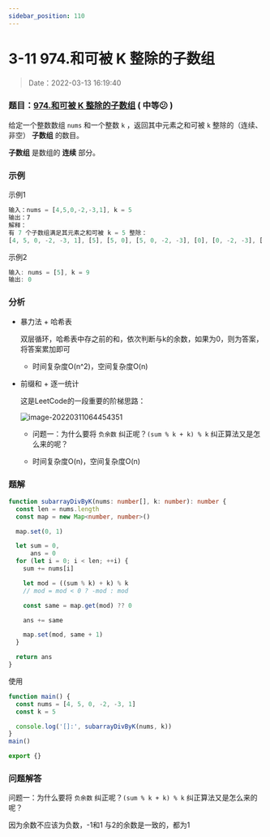 ```yaml
---
sidebar_position: 110
---
```


# 3-11 974.和可被 K 整除的子数组

> Date：2022-03-13 16:19:40

### 题目：[974.和可被 K 整除的子数组](https://leetcode-cn.com/problems/subarray-sums-divisible-by-k/) ( 中等:confused: ) 

给定一个整数数组 `nums` 和一个整数 `k` ，返回其中元素之和可被 `k` 整除的（连续、非空） **子数组** 的数目。

**子数组** 是数组的 **连续** 部分。

### 示例

示例1

```ts
输入：nums = [4,5,0,-2,-3,1], k = 5
输出：7
解释：
有 7 个子数组满足其元素之和可被 k = 5 整除：
[4, 5, 0, -2, -3, 1], [5], [5, 0], [5, 0, -2, -3], [0], [0, -2, -3], [-2, -3]
```

示例2

```ts
输入: nums = [5], k = 9
输出: 0
```

### 分析

- 暴力法 + 哈希表

  双层循环，哈希表中存之前的和，依次判断与k的余数，如果为0，则为答案，将答案累加即可

  - 时间复杂度O(n^2)，空间复杂度O(n)

- 前缀和 + 逐一统计

  这是LeetCode的一段重要的阶梯思路：

  ![image-20220311064454351](https://gitee.com/nahaohao/pic-upload/raw/master/img/image-20220311064454351.png)

  - 问题一：为什么要将 `负余数` 纠正呢？`(sum % k + k) % k` 纠正算法又是怎么来的呢？

  - 时间复杂度O(n)，空间复杂度O(n)

### 题解

```ts
function subarrayDivByK(nums: number[], k: number): number {
  const len = nums.length
  const map = new Map<number, number>()

  map.set(0, 1)

  let sum = 0,
      ans = 0
  for (let i = 0; i < len; ++i) {
    sum += nums[i]

    let mod = ((sum % k) + k) % k
    // mod = mod < 0 ? -mod : mod

    const same = map.get(mod) ?? 0

    ans += same

    map.set(mod, same + 1)
  }

  return ans
}
```

使用

```ts
function main() {
  const nums = [4, 5, 0, -2, -3, 1]
  const k = 5

  console.log('[]:', subarrayDivByK(nums, k))
}
main()

export {}
```

### 问题解答

问题一：为什么要将 `负余数` 纠正呢？`(sum % k + k) % k` 纠正算法又是怎么来的呢？

因为余数不应该为负数，-1和1 与2的余数是一致的，都为1

